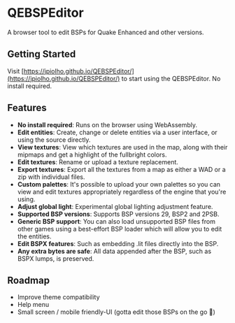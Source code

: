 # QEBSPEditor

A browser tool to edit BSPs for Quake Enhanced and other versions.

## Getting Started
Visit [https://jpiolho.github.io/QEBSPEditor/](https://jpiolho.github.io/QEBSPEditor/) to start using the QEBSPEditor. No install required.

## Features
- **No install required**: Runs on the browser using WebAssembly.
- **Edit entities**: Create, change or delete entities via a user interface, or using the source directly.
- **View textures**: View which textures are used in the map, along with their mipmaps and get a highlight of the fullbright colors.
- **Edit textures**: Rename or upload a texture replacement.
- **Export textures**: Export all the textures from a map as either a WAD or a zip with individual files.
- **Custom palettes**: It's possible to upload your own palettes so you can view and edit textures appropriately regardless of the engine that you're using.
- **Adjust global light**: Experimental global lighting adjustment feature.
- **Supported BSP versions**: Supports BSP versions 29, BSP2 and 2PSB.
- **Generic BSP support**: You can also load unsupported BSP files from other games using a best-effort BSP loader which will allow you to edit the entities.
- **Edit BSPX features**: Such as embedding .lit files directly into the BSP.
- **Any extra bytes are safe**: All data appended after the BSP, such as BSPX lumps, is preserved.

## Roadmap
- Improve theme compatibility
- Help menu
- Small screen / mobile friendly-UI (gotta edit those BSPs on the go 🤪)
